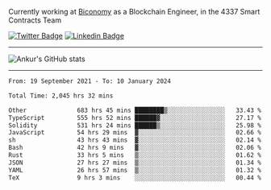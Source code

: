 Currently working at [Biconomy](https://biconomy.io/) as a Blockchain Engineer, in the 4337 Smart Contracts Team

 [![Twitter Badge](https://img.shields.io/badge/-@ankurdubey521-1ca0f1?style=flat-square&labelColor=1ca0f1&logo=twitter&logoColor=white&link=https://twitter.com/ankurdubey521)](https://twitter.com/ankurdubey521) [![Linkedin Badge](https://img.shields.io/badge/-ankurdubey521-blue?style=flat-square&logo=Linkedin&logoColor=white&link=https://www.linkedin.com/in/ankurdubey521/)](https://www.linkedin.com/in/ankurdubey521/)

<hr/>

![Ankur's GitHub stats](https://github-readme-stats.vercel.app/api?username=ankurdubey521&count_private=true&theme=radical)

<hr/>

<!--START_SECTION:waka-->

```txt
From: 19 September 2021 - To: 10 January 2024

Total Time: 2,045 hrs 32 mins

Other              683 hrs 45 mins ████████▒░░░░░░░░░░░░░░░░   33.43 %
TypeScript         555 hrs 52 mins ██████▓░░░░░░░░░░░░░░░░░░   27.17 %
Solidity           531 hrs 24 mins ██████▒░░░░░░░░░░░░░░░░░░   25.98 %
JavaScript         54 hrs 29 mins  ▓░░░░░░░░░░░░░░░░░░░░░░░░   02.66 %
sh                 43 hrs 43 mins  ▓░░░░░░░░░░░░░░░░░░░░░░░░   02.14 %
Bash               42 hrs 9 mins   ▓░░░░░░░░░░░░░░░░░░░░░░░░   02.06 %
Rust               33 hrs 5 mins   ▒░░░░░░░░░░░░░░░░░░░░░░░░   01.62 %
JSON               27 hrs 27 mins  ▒░░░░░░░░░░░░░░░░░░░░░░░░   01.34 %
YAML               26 hrs 57 mins  ▒░░░░░░░░░░░░░░░░░░░░░░░░   01.32 %
TeX                9 hrs 3 mins    ░░░░░░░░░░░░░░░░░░░░░░░░░   00.44 %
```

<!--END_SECTION:waka-->
